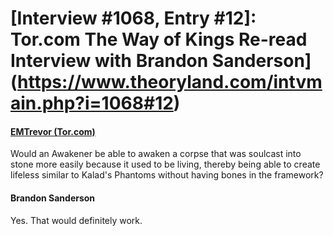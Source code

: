 # [Interview #1068, Entry #12]: Tor.com The Way of Kings Re-read Interview with Brandon Sanderson](https://www.theoryland.com/intvmain.php?i=1068#12)

#### [EMTrevor (Tor.com)](http://www.tor.com/blogs/2014/05/the-way-of-kings-reread-epilogue-and-all-that-comes-after#445151)

Would an Awakener be able to awaken a corpse that was soulcast into stone more easily because it used to be living, thereby being able to create lifeless similar to Kalad's Phantoms without having bones in the framework?

#### Brandon Sanderson

Yes. That would definitely work.

